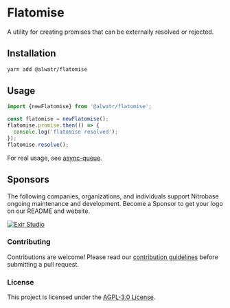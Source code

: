 # Flatomise

A utility for creating promises that can be externally resolved or rejected.

## Installation

```bash
yarn add @alwatr/flatomise
```

## Usage

```typescript
import {newFlatomise} from '@alwatr/flatomise';

const flatomise = newFlatomise();
flatomise.promise.then(() => {
  console.log('flatomise resolved');
});
flatomise.resolve();
```

For real usage, see [async-queue](https://github.com/Alwatr/nanolib/blob/next/packages/async-quque/src/main.ts).

## Sponsors

The following companies, organizations, and individuals support Nitrobase ongoing maintenance and development. Become a Sponsor to get your logo on our README and website.

[![Exir Studio](https://avatars.githubusercontent.com/u/181194967?s=200&v=4)](https://exirstudio.com)

### Contributing

Contributions are welcome! Please read our [contribution guidelines](https://github.com/Alwatr/.github/blob/next/CONTRIBUTING.md) before submitting a pull request.

### License

This project is licensed under the [AGPL-3.0 License](LICENSE).
